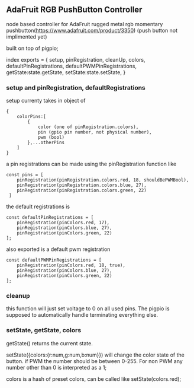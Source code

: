 ## AdaFruit RGB PushButton Controller
node based controller for AdaFruit rugged metal rgb momentary pushbutton(https://www.adafruit.com/product/3350) (push button not implimented yet)

built on top of pigpio;



index exports = {
    setup,
    pinRegistration,
    cleanUp,
    colors,
    defaultPinRegistrations,
    defaultPWMPinRegistrations,
    getState:state.getState,
    setState:state.setState,
}


### setup and pinRegistration, defaultRegistrations

setup currenty takes in object of 
```
{
    colorPins:[
        {
            color (one of pinRegistration.colors),
            pin (gpio pin number, not physical number),
            pwm (bool)
        },...otherPins
    ]
}
```

a pin registrations can be made using the pinRegistration function like

```
const pins = [
    pinRegistration(pinRegistration.colors.red, 18, shouldBePWMBool),
    pinRegistration(pinRegistration.colors.blue, 27),
    pinRegistration(pinRegistration.colors.green, 22)
 ]
```

the default registrations is
```
const defaultPinRegistrations = [
    pinRegistration(pinColors.red, 17),
    pinRegistration(pinColors.blue, 27),
    pinRegistration(pinColors.green, 22)
];
```

also exported is a default pwm registration

```
const defaultPWMPinRegistrations = [
    pinRegistration(pinColors.red, 18, true),
    pinRegistration(pinColors.blue, 27),
    pinRegistration(pinColors.green, 22)
];
```

### cleanup

this function will just set voltage to 0 on all used pins. The pigpio is supposed to automatically handle terminating everything else.

### setState, getState, colors

getState() returns the current state.

setState({colors:{r:num,g:num,b:num}}) will change the color state of the button. if PWM the number should be between 0-255. For non PWM any number other than 0 is interpreted as a 1;

colors is a hash of preset colors, can be called like setState(colors.red);